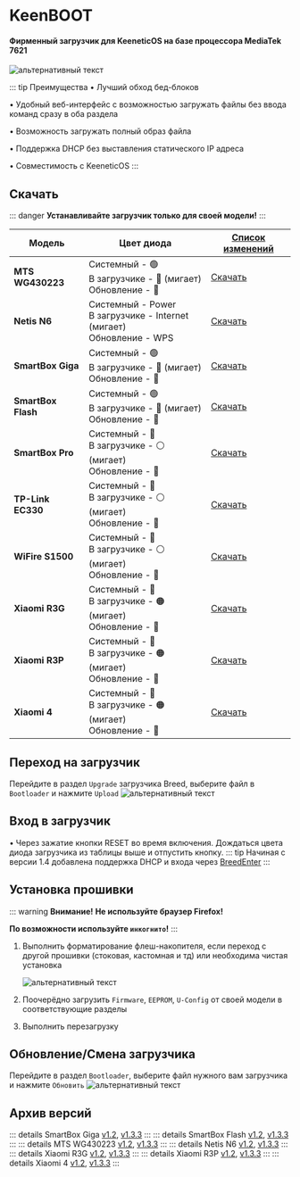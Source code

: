 # KeenBOOT

#### Фирменный загрузчик для KeeneticOS на базе процессора MediaTek 7621

![альтернативный текст](/assets/images/wiki/helpful/keenboot/main.png)

::: tip Преимущества
• Лучший обход бед-блоков

• Удобный веб-интерфейс с возможностью загружать файлы без ввода команд сразу в оба раздела

• Возможность загружать полный образ файла

• Поддержка DHCP без выставления статического IP адреса

• Совместимость с KeeneticOS
:::

## Скачать

::: danger
**Устанавливайте загрузчик только для своей модели!**
:::

| Модель             | Цвет диода                                                                   | [Список изменений](https://t.me/KeeneticPorted/7905)                   |
|--------------------|------------------------------------------------------------------------------|------------------------------------------------------------------------|
| **MTS WG430223**   | Системный - 🟢<br/>В загрузчике - 🔴 (мигает) <br/>Обновление - 🔴           | [Скачать](/assets/files/keenboot/v1.4/KeenBOOT-MTS_WG430223_v1.4.bin)  |
| **Netis N6**       | Системный - Power<br/>В загрузчике - Internet (мигает) <br/>Обновление - WPS | [Скачать](/assets/files/keenboot/v1.4/KeenBOOT-Netis_N6_v1.4.bin)      |
| **SmartBox Giga**  | Системный - 🟢<br/>В загрузчике - 🔵 (мигает) <br/>Обновление - 🔴           | [Скачать](/assets/files/keenboot/v1.4/KeenBOOT-SB_Giga_v1.4.bin)       |
| **SmartBox Flash** | Системный - 🟢<br/>В загрузчике - 🔵 (мигает) <br/>Обновление - 🔴           | [Скачать](/assets/files/keenboot/v1.4/KeenBOOT-SB_Flash_v1.4.bin)      |
| **SmartBox Pro**   | Системный - 🔵<br/>В загрузчике - ⚪ (мигает) <br/>Обновление - 🔵            | [Скачать](/assets/files/keenboot/v1.4/KeenBOOT-SB_Pro_v1.4.bin)        |
| **TP-Link EC330**  | Системный - 🔵<br/>В загрузчике - ⚪ (мигает) <br/>Обновление - 🔵            | [Скачать](/assets/files/keenboot/v1.4/KeenBOOT-TP-Link_EC330_v1.4.bin) |
| **WiFire S1500**   | Системный - 🔵<br/>В загрузчике - ⚪ (мигает) <br/>Обновление - 🔵            | [Скачать](/assets/files/keenboot/v1.4/KeenBOOT-WiFire-S1500_v1.4.bin)  |
| **Xiaomi R3G**     | Системный - 🔵<br/>В загрузчике - 🟠 (мигает) <br/>Обновление - 🔴           | [Скачать](/assets/files/keenboot/v1.4/KeenBOOT-Xiaomi_3G_v1.4.bin)     |
| **Xiaomi R3P**     | Системный - 🔵<br/>В загрузчике - 🟠 (мигает) <br/>Обновление - 🔴           | [Скачать](/assets/files/keenboot/v1.4/KeenBOOT-Xiaomi_3P_v1.4.bin)     |
| **Xiaomi 4**       | Системный - 🔵<br/>В загрузчике - 🟠 (мигает) <br/>Обновление - 🔴           | [Скачать](/assets/files/keenboot/v1.4/KeenBOOT-Xiaomi_4_v1.4.bin)      |

## Переход на загрузчик

Перейдите в раздел `Upgrade` загрузчика Breed, выберите файл в `Bootloader` и нажмите `Upload`
![альтернативный текст](/assets/images/wiki/helpful/breed/upgrade.png)

## Вход в загрузчик

• Через зажатие кнопки RESET во время включения. Дождаться цвета диода загрузчика из таблицы выше и отпустить кнопку.
::: tip
Начиная с версии 1.4 добавлена поддержка DHCP и входа через [BreedEnter](/wiki/helpful/breedBootloader#breedenter)
:::

## Установка прошивки

::: warning **Внимание!**
**Не используйте браузер Firefox!**

**По возможности используйте `инкогнито`!**
:::

1. Выполнить форматирование флеш-накопителя, если переход с другой прошивки (стоковая, кастомная и тд) или необходима чистая установка

   ![альтернативный текст](/assets/images/wiki/helpful/keenboot/erase.png)
2. Поочерёдно загрузить `Firmware`, `EEPROM`, `U-Config` от своей модели в соответствующие разделы
3. Выполнить перезагрузку

## Обновление/Смена загрузчика

Перейдите в раздел `Bootloader`, выберите файл нужного вам загрузчика и нажмите `Обновить`
![альтернативный текст](/assets/images/wiki/helpful/keenboot/update.png)

## Архив версий

::: details SmartBox Giga
[v1.2](/assets/files/keenboot/v1.2/KeenBOOT-SB_Giga_v1.2.bin), [v1.3.3](/assets/files/keenboot/v1.3.3/KeenBOOT-SB_Giga_v1.3.3.bin)
:::
::: details SmartBox Flash
[v1.2](/assets/files/keenboot/v1.2/KeenBOOT-SB_Flash_v1.2.bin), [v1.3.3](/assets/files/keenboot/v1.3.3/KeenBOOT-SB_Flash_v1.3.3.bin)
:::
::: details MTS WG430223
[v1.2](/assets/files/keenboot/v1.2/KeenBOOT-MTS_WG430223_v1.2.bin), [v1.3.3](/assets/files/keenboot/v1.3.3/KeenBOOT-MTS_WG430223_v1.3.3.bin)
:::
::: details Netis N6
[v1.2](/assets/files/keenboot/v1.2/KeenBOOT-Netis_N6_v1.2.bin), [v1.3.3](/assets/files/keenboot/v1.3.3/KeenBOOT-Netis_N6_v1.3.3.bin)
:::
::: details Xiaomi R3G
[v1.2](/assets/files/keenboot/v1.2/KeenBOOT-Xiaomi_3G_v1.2.bin), [v1.3.3](/assets/files/keenboot/v1.3.3/KeenBOOT-Xiaomi_3G_v1.3.3.bin)
:::
::: details Xiaomi R3P
[v1.2](/assets/files/keenboot/v1.2/KeenBOOT-Xiaomi_3P_v1.2.bin), [v1.3.3](/assets/files/keenboot/v1.3.3/KeenBOOT-Xiaomi_3P_v1.3.3.bin)
:::
::: details Xiaomi 4
[v1.2](/assets/files/keenboot/v1.2/KeenBOOT-Xiaomi_4_v1.2.bin), [v1.3.3](/assets/files/keenboot/v1.3.3/KeenBOOT-Xiaomi_4_v1.3.3.bin)
:::
